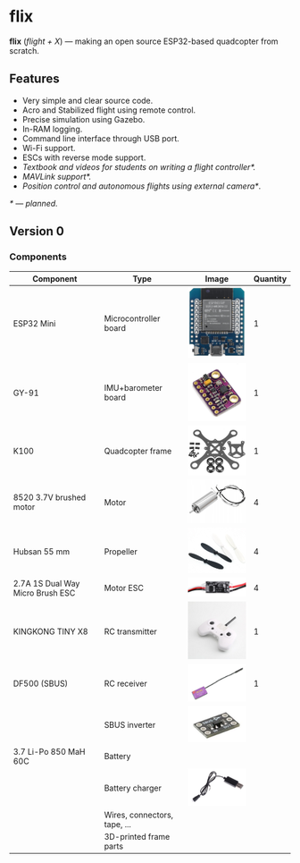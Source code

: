 # flix

**flix** (*flight + X*) — making an open source ESP32-based quadcopter from scratch.

## Features

* Very simple and clear source code.
* Acro and Stabilized flight using remote control.
* Precise simulation using Gazebo.
* In-RAM logging.
* Command line interface through USB port.
* Wi-Fi support.
* ESCs with reverse mode support.
* *Textbook and videos for students on writing a flight controller\*.*
* *MAVLink support\*.*
* *Position control and autonomous flights using external camera\**.

*\* — planned.*

## Version 0

### Components

|Component|Type|Image|Quantity|
|-|-|-|-|
|ESP32 Mini|Microcontroller board|<img src="docs/img/esp32.jpg" width=180>|1|
|GY-91|IMU+barometer board|<img src="docs/img/gy-91.jpg" width=180>|1|
|K100|Quadcopter frame|<img src="docs/img/frame.jpg" width=180>|1|
|8520 3.7V brushed motor|Motor|<img src="docs/img/motor.jpeg" width=180>|4|
|Hubsan 55 mm| Propeller|<img src="docs/img/prop.jpg" width=180>|4|
|2.7A 1S Dual Way Micro Brush ESC|Motor ESC|<img src="docs/img/esc.jpg" width=180>|4|
|KINGKONG TINY X8|RC transmitter|<img src="docs/img/tx.jpg" width=180>|1|
|DF500 (SBUS)|RC receiver|<img src="docs/img/rx.jpg" width=180>|1|
||SBUS inverter|<img src="docs/img/inv.jpg" width=180>||
|3.7 Li-Po 850 MaH 60C|Battery|||
||Battery charger|<img src="docs/img/charger.jpg" width=180>||
||Wires, connectors, tape, ...||
||3D-printed frame parts||
